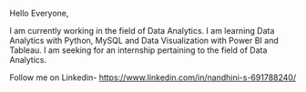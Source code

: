 Hello Everyone,

I am currently working in the field of Data Analytics. 
I am learning Data Analytics with Python, MySQL and Data Visualization with Power BI and Tableau.
I am seeking for an internship pertaining to the field of Data Analytics. 

Follow me on Linkedin- https://www.linkedin.com/in/nandhini-s-691788240/
